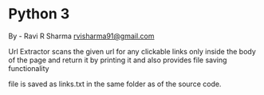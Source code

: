 # Python 3
By - Ravi R Sharma
rvisharma91@gmail.com

Url Extractor scans the given url for any clickable links only inside the body of the page and return it by printing it and also provides file saving functionality

file is saved as links.txt in the same folder as of the source code.